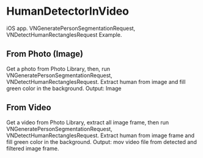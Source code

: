 # HumanDetectorInVideo

iOS app. VNGeneratePersonSegmentationRequest, VNDetectHumanRectanglesRequest Example.

## From Photo (Image)
Get a photo from Photo Library, then, run VNGeneratePersonSegmentationRequest, VNDetectHumanRectanglesRequest.
Extract human from image and fill green color in the background.
Output: Image

## From Video
Get a video from Photo Library, extract all image frame, then run VNGeneratePersonSegmentationRequest, VNDetectHumanRectanglesRequest.
Extract human from image frame and fill green color in the background.
Output: mov video file from detected and filtered image frame.
